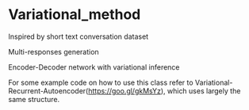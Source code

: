# Variational_method

Inspired by short text conversation dataset

Multi-responses generation

Encoder-Decoder network with variational inference

For some example code on how to use this class refer to Variational-Recurrent-Autoencoder(https://goo.gl/gkMsYz), which uses largely the same structure.
